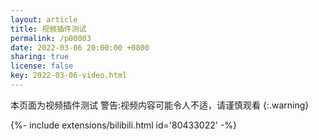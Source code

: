 ```yaml
---
layout: article
title: 视频插件测试
permalink: /p00003
date: 2022-03-06 20:00:00 +0800
sharing: true
license: false
key: 2022-03-06-video.html
---
```

本页面为视频插件测试
警告:视频内容可能令人不适，请谨慎观看
{:.warning}
<div>{%- include extensions/bilibili.html id='80433022' -%}</div>
